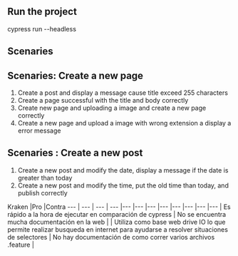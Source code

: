 ## Run the project 
cypress run --headless

## Scenaries

## Scenaries: Create a new page 
1. Create a post and display a message cause title exceed 255 characters
2. Create a page successful with the title and body correctly
3. Create new page and uploading a image and create a new page correctly
4. Create a new page and upload a image with wrong extension a display a error message

## Scenaries : Create a new post
1. Create a new post and modify the date, display a message if the date is greater than  today
2. Create a new post and modify the time, put the old time than today, and publish correctly

Kraken |Pro |Contra 
--- | --- | --- | --- |--- |--- |--- |--- |--- |--- |--- |---
 | Es rápido a la hora de ejecutar en comparación de cypress | No se encuentra mucha documentación en la web |
  | Utiliza como base web drive IO lo que permite realizar busqueda en internet para ayudarse a resolver situaciones de selectores | No hay documentación de como correr varios archivos .feature |
